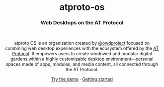 <h1 align="center">atproto-os</h1>
<h3 align="center">
  Web Desktops on the AT Protocol
</h3>

<br />

<div align="center">
  
atproto OS is an organization created by [@owdproject](https://bsky.app/profile/owdproject.org) focused on combining web desktop experiences with the ecosystem offered by the [AT Protocol](https://atproto.com/). It empowers users to create windowed and modular digital gardens within a highly customizable desktop environment—personal spaces made of apps, modules, and media content, all connected through the AT Protocol.

[Try the demo](https://atproto-os.pages.dev) · [Getting started](https://github.com/atproto-os/atproto-os)

</div>
